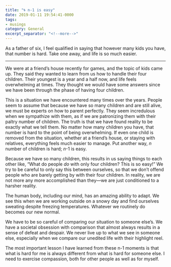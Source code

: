 ```yaml
---
title: "🌀 n-1 is easy"
date: 2019-01-11 19:54:41-0000
tags:
- musings
category: General
excerpt_separator: "<!--more-->"
---
```


As a father of six, I feel qualified in saying that however many kids you have, that number is hard. Take one away, and life is so much easier.

<!--more-->

***

We were at a friend’s house recently for games, and the topic of kids came up. They said they wanted to learn from us how to handle their four children. Their youngest is a year and a half now, and life feels overwhelming at times. They thought we would have some answers since we have been through the phase of having four children.

This is a situation we have encountered many times over the years. People seem to assume that because we have so many children and are still alive, we must be experts on how to parent perfectly. They seem incredulous when we sympathize with them, as if we are patronizing them with their paltry number of children. The truth is that we have found reality to be exactly what we tell them. No matter how many children you have, that number is hard to the point of being overwhelming. If even one child is removed from the situation, whether at a friend’s house, or staying with relatives, everything feels much easier to manage. Put another way, *n* number of children is hard; *n*-1 is easy.

Because we have so many children, this results in us saying things to each other like, “What do people _do_ with only four children? This is so easy!” We try to be careful to only say this between ourselves, so that we don’t offend people who are barely getting by with their four children. In reality, we are not more any more accomplished than they—we are just conditioned to a harsher reality.

The human body, including our mind, has an amazing ability to adapt. We see this when we are working outside on a snowy day and find ourselves sweating despite freezing temperatures. Whatever we routinely do becomes our new normal.

We have to be so careful of comparing our situation to someone else’s. We have a societal obsession with comparison that almost always results in a sense of defeat and despair. We never live up to what we see in someone else, especially when we compare our unedited life with their highlight reel.

The most important lesson I have learned from these n-1 moments is that what is hard for me is always different from what is hard for someone else. I need to exercise compassion, both for other people as well as for myself.